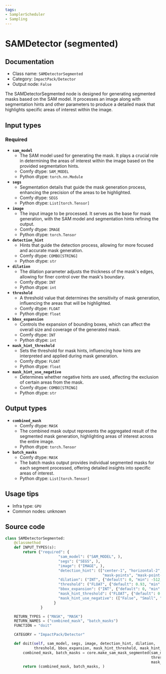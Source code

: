 ```yaml
---
tags:
- SamplerScheduler
- Sampling
---
```


# SAMDetector (segmented)
## Documentation
- Class name: `SAMDetectorSegmented`
- Category: `ImpactPack/Detector`
- Output node: `False`

The SAMDetectorSegmented node is designed for generating segmented masks based on the SAM model. It processes an image along with segmentation hints and other parameters to produce a detailed mask that highlights specific areas of interest within the image.
## Input types
### Required
- **`sam_model`**
    - The SAM model used for generating the mask. It plays a crucial role in determining the areas of interest within the image based on the provided segmentation hints.
    - Comfy dtype: `SAM_MODEL`
    - Python dtype: `torch.nn.Module`
- **`segs`**
    - Segmentation details that guide the mask generation process, enhancing the precision of the areas to be highlighted.
    - Comfy dtype: `SEGS`
    - Python dtype: `List[torch.Tensor]`
- **`image`**
    - The input image to be processed. It serves as the base for mask generation, with the SAM model and segmentation hints refining the output.
    - Comfy dtype: `IMAGE`
    - Python dtype: `torch.Tensor`
- **`detection_hint`**
    - Hints that guide the detection process, allowing for more focused and accurate mask generation.
    - Comfy dtype: `COMBO[STRING]`
    - Python dtype: `str`
- **`dilation`**
    - The dilation parameter adjusts the thickness of the mask's edges, allowing for finer control over the mask's boundary.
    - Comfy dtype: `INT`
    - Python dtype: `int`
- **`threshold`**
    - A threshold value that determines the sensitivity of mask generation, influencing the areas that will be highlighted.
    - Comfy dtype: `FLOAT`
    - Python dtype: `float`
- **`bbox_expansion`**
    - Controls the expansion of bounding boxes, which can affect the overall size and coverage of the generated mask.
    - Comfy dtype: `INT`
    - Python dtype: `int`
- **`mask_hint_threshold`**
    - Sets the threshold for mask hints, influencing how hints are interpreted and applied during mask generation.
    - Comfy dtype: `FLOAT`
    - Python dtype: `float`
- **`mask_hint_use_negative`**
    - Determines whether negative hints are used, affecting the exclusion of certain areas from the mask.
    - Comfy dtype: `COMBO[STRING]`
    - Python dtype: `str`
## Output types
- **`combined_mask`**
    - Comfy dtype: `MASK`
    - The combined mask output represents the aggregated result of the segmented mask generation, highlighting areas of interest across the entire image.
    - Python dtype: `torch.Tensor`
- **`batch_masks`**
    - Comfy dtype: `MASK`
    - The batch masks output provides individual segmented masks for each segment processed, offering detailed insights into specific areas of interest.
    - Python dtype: `List[torch.Tensor]`
## Usage tips
- Infra type: `GPU`
- Common nodes: unknown


## Source code
```python
class SAMDetectorSegmented:
    @classmethod
    def INPUT_TYPES(s):
        return {"required": {
                        "sam_model": ("SAM_MODEL", ),
                        "segs": ("SEGS", ),
                        "image": ("IMAGE", ),
                        "detection_hint": (["center-1", "horizontal-2", "vertical-2", "rect-4", "diamond-4", "mask-area",
                                            "mask-points", "mask-point-bbox", "none"],),
                        "dilation": ("INT", {"default": 0, "min": -512, "max": 512, "step": 1}),
                        "threshold": ("FLOAT", {"default": 0.93, "min": 0.0, "max": 1.0, "step": 0.01}),
                        "bbox_expansion": ("INT", {"default": 0, "min": 0, "max": 1000, "step": 1}),
                        "mask_hint_threshold": ("FLOAT", {"default": 0.7, "min": 0.0, "max": 1.0, "step": 0.01}),
                        "mask_hint_use_negative": (["False", "Small", "Outter"], )
                      }
                }

    RETURN_TYPES = ("MASK", "MASK")
    RETURN_NAMES = ("combined_mask", "batch_masks")
    FUNCTION = "doit"

    CATEGORY = "ImpactPack/Detector"

    def doit(self, sam_model, segs, image, detection_hint, dilation,
             threshold, bbox_expansion, mask_hint_threshold, mask_hint_use_negative):
        combined_mask, batch_masks = core.make_sam_mask_segmented(sam_model, segs, image, detection_hint, dilation,
                                                                  threshold, bbox_expansion, mask_hint_threshold,
                                                                  mask_hint_use_negative)
        return (combined_mask, batch_masks, )

```
